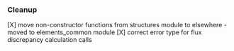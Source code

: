 ### Cleanup
[X] move non-constructor functions from structures module to elsewhere
    - moved to elements_common module
[X] correct error type for flux discrepancy calculation calls